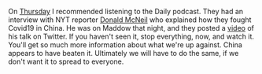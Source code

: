 On <a href="http://scripting.com/2020/03/12.html#a174026">Thursday</a> I recommended listening to the Daily podcast. They had an interview with NYT reporter <a href="https://www.nytimes.com/by/donald-g-mcneil-jr">Donald McNeil</a> who explained how they fought Covid19 in China. He was on Maddow that night, and they posted a <a href="https://twitter.com/MaddowBlog/status/1238279302468288512">video</a> of his talk on Twitter. If you haven't seen it, stop everything, now, and watch it. You'll get so much more information about what we're up against. China appears to have beaten it. Ultimately we will have to do the same, if we don't want it to spread to everyone. 

